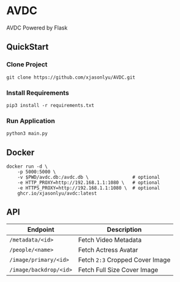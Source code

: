 # AVDC

AVDC Powered by Flask

## QuickStart

### Clone Project

```shell
git clone https://github.com/xjasonlyu/AVDC.git
```

### Install Requirements

```shell
pip3 install -r requirements.txt
```

### Run Application

```shell
python3 main.py
```

## Docker

```text
docker run -d \
    -p 5000:5000 \
    -v $PWD/avdc.db:/avdc.db \                # optional
    -e HTTP_PROXY=http://192.168.1.1:1080 \   # optional
    -e HTTPS_PROXY=http://192.168.1.1:1080 \  # optional
    ghcr.io/xjasonlyu/avdc:latest
```

## API

| Endpoint | Description |
| --- | ----------- |
| `/metadata/<id>` | Fetch Video Metadata |
| `/people/<name>` | Fetch Actress Avatar |
| `/image/primary/<id>` | Fetch `2:3` Cropped Cover Image |
| `/image/backdrop/<id>` | Fetch Full Size Cover Image |
